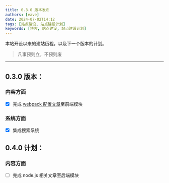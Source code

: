 ```yaml
---
title: 0.3.0 版本发布
authors: [eave]
date: 2024-07-02T14:12
tags: [站点建设, 站点建设计划]
keywords: [博客, 站点建设, 站点建设计划]
---
```


本站开设以来的建站历程，以及下一个版本的计划。

> 凡事预则立，不预则废

---

<!-- truncate -->

## 0.3.0 版本：

### 内容方面

- [x] 完成 [webpack 配置文章](/docs/category/webpack5)至前端模块

### 系统方面

- [x] 集成搜索系统

## 0.4.0 计划：

### 内容方面

- [ ] 完成 node.js 相关文章至后端模块
